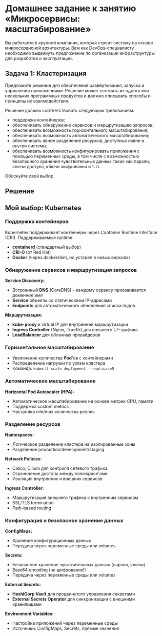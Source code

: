 
# Домашнее задание к занятию «Микросервисы: масштабирование»

Вы работаете в крупной компании, которая строит систему на основе микросервисной архитектуры.
Вам как DevOps-специалисту необходимо выдвинуть предложение по организации инфраструктуры для разработки и эксплуатации.

## Задача 1: Кластеризация

Предложите решение для обеспечения развёртывания, запуска и управления приложениями.
Решение может состоять из одного или нескольких программных продуктов и должно описывать способы и принципы их взаимодействия.

Решение должно соответствовать следующим требованиям:
- поддержка контейнеров;
- обеспечивать обнаружение сервисов и маршрутизацию запросов;
- обеспечивать возможность горизонтального масштабирования;
- обеспечивать возможность автоматического масштабирования;
- обеспечивать явное разделение ресурсов, доступных извне и внутри системы;
- обеспечивать возможность конфигурировать приложения с помощью переменных среды, в том числе с возможностью безопасного хранения чувствительных данных таких как пароли, ключи доступа, ключи шифрования и т. п.

Обоснуйте свой выбор.

## Решение

## Мой выбор: **Kubernetes**

### Поддержка контейнеров
Kubernetes поддерживает контейнеры через Container Runtime Interface (CRI). Поддерживаемые runtime:
- **containerd** (стандартный выбор)
- **CRI-O** (от Red Hat)
- **Docker** (через dockershim, но устарел в новых версиях)

### Обнаружение сервисов и маршрутизация запросов
**Service Discovery:**
- Встроенный **DNS** (CoreDNS) - каждому сервису присваивается доменное имя
- **Service** объекты со статическими IP-адресами
- **Endpoints** для автоматического обновления списка подов

**Маршрутизация:**
- **kube-proxy** и virtual IP для внутренней маршрутизации
- **Ingress Controller** (Nginx, Traefik) для внешнего L7-трафика
- **LoadBalancer** для облачных провайдеров

### Горизонтальное масштабирование
- Увеличение количества **Pod**'ов с контейнерами
- Распределение нагрузки по узлам кластера
- Команда: `kubectl scale deployment --replicas=5`

### Автоматическое масштабирование
**Horizontal Pod Autoscaler (HPA):**
- Автоматическое масштабирование на основе метрик CPU, памяти
- Поддержка custom metrics
- Настройка min/max количества реплик

### Разделение ресурсов
**Namespaces:**
- Логическое разделение кластера на изолированные зоны
- Разделение production/development/staging

**Network Policies:**
- Calico, Cilium для контроля сетевого трафика
- Ограничение доступа между namespace'ами
- Изоляция внутренних и внешних сервисов

**Ingress Controller:**
- Маршрутизация внешнего трафика к внутренним сервисам
- SSL/TLS termination
- Path-based routing

### Конфигурация и безопасное хранение данных
**ConfigMaps:**
- Хранение конфигурационных данных
- Передача через переменные среды или volumes

**Secrets:**
- Безопасное хранение чувствительных данных (пароли, ключи)
- Base64 encoding (не шифрование!)
- Передача через переменные среды или volumes

**External Secrets:**
- **HashiCorp Vault** для продвинутого управления секретами
- **External Secrets Operator** для синхронизации с внешними хранилищами

**Environment Variables:**
- Настройка приложений через переменные среды
- Источники: ConfigMaps, Secrets, прямые значения
